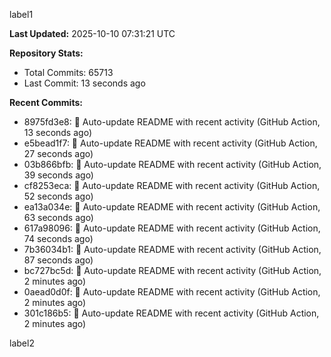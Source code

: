 
label1 
<!-- ACTIVITY_START -->
**Last Updated:** 2025-10-10 07:31:21 UTC

**Repository Stats:**
- Total Commits: 65713
- Last Commit: 13 seconds ago

**Recent Commits:**
- 8975fd3e8: 🤖 Auto-update README with recent activity (GitHub Action, 13 seconds ago)
- e5bead1f7: 🤖 Auto-update README with recent activity (GitHub Action, 27 seconds ago)
- 03b866bfb: 🤖 Auto-update README with recent activity (GitHub Action, 39 seconds ago)
- cf8253eca: 🤖 Auto-update README with recent activity (GitHub Action, 52 seconds ago)
- ea13a034e: 🤖 Auto-update README with recent activity (GitHub Action, 63 seconds ago)
- 617a98096: 🤖 Auto-update README with recent activity (GitHub Action, 74 seconds ago)
- 7b36034b1: 🤖 Auto-update README with recent activity (GitHub Action, 87 seconds ago)
- bc727bc5d: 🤖 Auto-update README with recent activity (GitHub Action, 2 minutes ago)
- 0aead0d0f: 🤖 Auto-update README with recent activity (GitHub Action, 2 minutes ago)
- 301c186b5: 🤖 Auto-update README with recent activity (GitHub Action, 2 minutes ago)
<!-- ACTIVITY_END -->

label2
